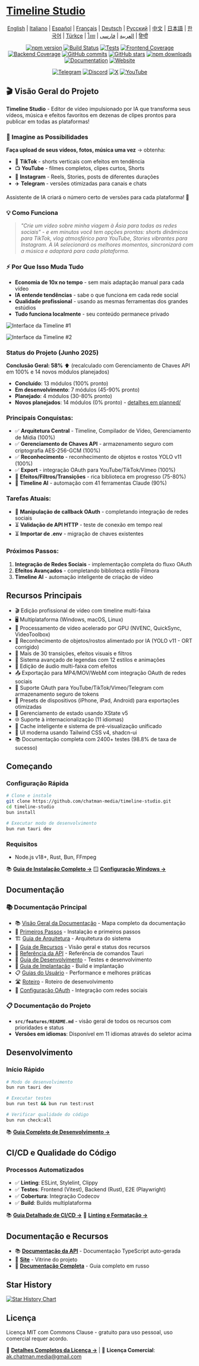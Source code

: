 # [Timeline Studio](https://chatman-media.github.io/timeline-studio/)

<div align="center">

[English](README.md) | [Italiano](README.it.md) | [Español](README.es.md) | [Français](README.fr.md) | [Deutsch](README.de.md) | [Русский](README.ru.md) | [中文](README.zh.md) | [日本語](README.ja.md) | [한국어](README.ko.md) | [Türkçe](README.tr.md) | [ไทย](README.th.md) | [العربية](README.ar.md) | [فارسی](README.fa.md) | [हिन्दी](README.hi.md)

[![npm version](https://img.shields.io/npm/v/timeline-studio.svg?style=for-the-badge)](https://www.npmjs.com/package/timeline-studio)
[![Build Status](https://img.shields.io/github/actions/workflow/status/chatman-media/timeline-studio/build.yml?style=for-the-badge&label=build)](https://github.com/chatman-media/timeline-studio/actions/workflows/build.yml)
[![Tests](https://img.shields.io/github/actions/workflow/status/chatman-media/timeline-studio/test-coverage.yml?style=for-the-badge&label=tests)](https://github.com/chatman-media/timeline-studio/actions/workflows/test-coverage.yml)
[![Frontend Coverage](https://img.shields.io/codecov/c/github/chatman-media/timeline-studio?style=for-the-badge&label=frontend&flag=frontend)](https://codecov.io/gh/chatman-media/timeline-studio)
[![Backend Coverage](https://img.shields.io/codecov/c/github/chatman-media/timeline-studio?style=for-the-badge&label=backend&flag=backend)](https://codecov.io/gh/chatman-media/timeline-studio)
[![GitHub commits](https://img.shields.io/github/commit-activity/m/chatman-media/timeline-studio?style=for-the-badge&label=commits)](https://github.com/chatman-media/timeline-studio/graphs/commit-activity)
[![GitHub stars](https://img.shields.io/github/stars/chatman-media/timeline-studio?style=for-the-badge)](https://github.com/chatman-media/timeline-studio/stargazers)
[![npm downloads](https://img.shields.io/npm/dm/timeline-studio?style=for-the-badge&label=npm%20downloads)](https://www.npmjs.com/package/timeline-studio)
[![Documentation](https://img.shields.io/badge/read-docs-blue?style=for-the-badge)](https://chatman-media.github.io/timeline-studio/api-docs/)
[![Website](https://img.shields.io/badge/visit-website-brightgreen?style=for-the-badge&logo=globe&logoColor=white)](https://chatman-media.github.io/timeline-studio/)

[![Telegram](https://img.shields.io/badge/Join%20Group-Telegram-2CA5E0?style=for-the-badge&logo=telegram&logoColor=white)](https://t.me/timelinestudio)
[![Discord](https://img.shields.io/badge/Chat-on%20Discord-5865F2?style=for-the-badge&logo=discord&logoColor=white)](https://discord.gg/gwJUYxck)
[![X](https://img.shields.io/badge/Follow-@chatman-000000?style=for-the-badge&logo=x&logoColor=white)](https://x.com/chatman_media)
[![YouTube](https://img.shields.io/badge/Subscribe-YouTube-FF0000?style=for-the-badge&logo=youtube&logoColor=white)](https://www.youtube.com/@chatman-media)

</div>

## 🎬 Visão Geral do Projeto

**Timeline Studio** - Editor de vídeo impulsionado por IA que transforma seus vídeos, música e efeitos favoritos em dezenas de clipes prontos para publicar em todas as plataformas!

### 🚀 Imagine as Possibilidades

**Faça upload de seus vídeos, fotos, música uma vez** → obtenha:
- 📱 **TikTok** - shorts verticais com efeitos em tendência
- 📺 **YouTube** - filmes completos, clipes curtos, Shorts
- 📸 **Instagram** - Reels, Stories, posts de diferentes durações
- ✈️ **Telegram** - versões otimizadas para canais e chats

Assistente de IA criará o número certo de versões para cada plataforma! 🤖

### 💡 Como Funciona

> *"Crie um vídeo sobre minha viagem à Ásia para todas as redes sociais" - e em minutos você tem opções prontas: shorts dinâmicos para TikTok, vlog atmosférico para YouTube, Stories vibrantes para Instagram. A IA selecionará os melhores momentos, sincronizará com a música e adaptará para cada plataforma.*

### ⚡ Por Que Isso Muda Tudo

- **Economia de 10x no tempo** - sem mais adaptação manual para cada vídeo
- **IA entende tendências** - sabe o que funciona em cada rede social
- **Qualidade profissional** - usando as mesmas ferramentas dos grandes estúdios
- **Tudo funciona localmente** - seu conteúdo permanece privado

![Interface da Timeline #1](/public/screen2.png)

![Interface da Timeline #2](/public/screen4.png)

### Status do Projeto (Junho 2025)

**Conclusão Geral: 58%** ⬆️ (recalculado com Gerenciamento de Chaves API em 100% e 14 novos módulos planejados)
- **Concluído**: 13 módulos (100% pronto)
- **Em desenvolvimento**: 7 módulos (45-90% pronto)
- **Planejado**: 4 módulos (30-80% pronto)
- **Novos planejados**: 14 módulos (0% pronto) - [detalhes em planned/](docs-ru/08-roadmap/planned/)

### Principais Conquistas:
- ✅ **Arquitetura Central** - Timeline, Compilador de Vídeo, Gerenciamento de Mídia (100%)
- ✅ **Gerenciamento de Chaves API** - armazenamento seguro com criptografia AES-256-GCM (100%)
- ✅ **Reconhecimento** - reconhecimento de objetos e rostos YOLO v11 (100%)
- ✅ **Export** - integração OAuth para YouTube/TikTok/Vimeo (100%)
- 🚧 **Efeitos/Filtros/Transições** - rica biblioteca em progresso (75-80%)
- 🚧 **Timeline AI** - automação com 41 ferramentas Claude (90%)

### Tarefas Atuais:
- 🔄 **Manipulação de callback OAuth** - completando integração de redes sociais
- ⏳ **Validação de API HTTP** - teste de conexão em tempo real
- ⏳ **Importar de .env** - migração de chaves existentes

### Próximos Passos:
1. **Integração de Redes Sociais** - implementação completa do fluxo OAuth
2. **Efeitos Avançados** - completando biblioteca estilo Filmora
3. **Timeline AI** - automação inteligente de criação de vídeo

## Recursos Principais

- 🎬 Edição profissional de vídeo com timeline multi-faixa
- 🖥️ Multiplataforma (Windows, macOS, Linux)
- 🚀 Processamento de vídeo acelerado por GPU (NVENC, QuickSync, VideoToolbox)
- 🤖 Reconhecimento de objetos/rostos alimentado por IA (YOLO v11 - ORT corrigido)
- 🎨 Mais de 30 transições, efeitos visuais e filtros
- 📝 Sistema avançado de legendas com 12 estilos e animações
- 🎵 Edição de áudio multi-faixa com efeitos
- 📤 Exportação para MP4/MOV/WebM com integração OAuth de redes sociais
- 🔐 Suporte OAuth para YouTube/TikTok/Vimeo/Telegram com armazenamento seguro de tokens
- 📱 Presets de dispositivos (iPhone, iPad, Android) para exportações otimizadas
- 🧠 Gerenciamento de estado usando XState v5
- 🌐 Suporte à internacionalização (11 idiomas)
- 💾 Cache inteligente e sistema de pré-visualização unificado
- 🎨 UI moderna usando Tailwind CSS v4, shadcn-ui
- 📚 Documentação completa com 2400+ testes (98.8% de taxa de sucesso)

## Começando

### Configuração Rápida

```bash
# Clone e instale
git clone https://github.com/chatman-media/timeline-studio.git
cd timeline-studio
bun install

# Executar modo de desenvolvimento
bun run tauri dev
```

### Requisitos
- Node.js v18+, Rust, Bun, FFmpeg

📚 **[Guia de Instalação Completo →](docs-ru/01-getting-started/README.md)**
🪟 **[Configuração Windows →](docs-ru/06-deployment/platforms/windows-build.md)**

## Documentação

### 📚 Documentação Principal

- 📚 [Visão Geral da Documentação](docs-ru/README.md) - Mapa completo da documentação
- 🚀 [Primeiros Passos](docs-ru/01-getting-started/README.md) - Instalação e primeiros passos
- 🏗️ [Guia de Arquitetura](docs-ru/02-architecture/README.md) - Arquitetura do sistema
- 🎯 [Guia de Recursos](docs-ru/03-features/README.md) - Visão geral e status dos recursos
- 📡 [Referência da API](docs-ru/04-api-reference/README.md) - Referência de comandos Tauri
- 🧪 [Guia de Desenvolvimento](docs-ru/05-development/README.md) - Testes e desenvolvimento
- 🚀 [Guia de Implantação](docs-ru/06-deployment/README.md) - Build e implantação
- 📋 [Guias do Usuário](docs-ru/07-guides/README.md) - Performance e melhores práticas
- 🛣️ [Roteiro](docs-ru/08-roadmap/README.md) - Roteiro de desenvolvimento
- 🔐 [Configuração OAuth](docs-ru/09-oauth-setup/oauth-setup-guide.md) - Integração com redes sociais

### 📋 Documentação do Projeto

- **`src/features/README.md`** - visão geral de todos os recursos com prioridades e status
- **Versões em idiomas**: Disponível em 11 idiomas através do seletor acima

## Desenvolvimento

### Início Rápido

```bash
# Modo de desenvolvimento
bun run tauri dev

# Executar testes
bun run test && bun run test:rust

# Verificar qualidade do código
bun run check:all
```

📚 **[Guia Completo de Desenvolvimento →](docs-ru/05-development/README.md)**

## CI/CD e Qualidade do Código

### Processos Automatizados
- ✅ **Linting**: ESLint, Stylelint, Clippy
- ✅ **Testes**: Frontend (Vitest), Backend (Rust), E2E (Playwright)
- ✅ **Cobertura**: Integração Codecov
- ✅ **Build**: Builds multiplataforma

📚 **[Guia Detalhado de CI/CD →](docs-ru/06-deployment/README.md)**
🔧 **[Linting e Formatação →](docs-ru/05-development/linting-and-formatting.md)**

## Documentação e Recursos

- 📚 [**Documentação da API**](https://chatman-media.github.io/timeline-studio/api-docs/) - Documentação TypeScript auto-gerada
- 🚀 [**Site**](https://chatman-media.github.io/timeline-studio/) - Vitrine do projeto
- 📖 [**Documentação Completa**](docs-ru/README.md) - Guia completo em russo

## Star History
<a href="https://www.star-history.com/#chatman-media/timeline-studio&Date">
 <picture>
   <source media="(prefers-color-scheme: dark)" srcset="https://api.star-history.com/svg?repos=chatman-media/timeline-studio&type=Date&theme=dark" />
   <source media="(prefers-color-scheme: light)" srcset="https://api.star-history.com/svg?repos=chatman-media/timeline-studio&type=Date" />
   <img alt="Star History Chart" src="https://api.star-history.com/svg?repos=chatman-media/timeline-studio&type=Date" />
 </picture>
</a>

## Licença

Licença MIT com Commons Clause - gratuito para uso pessoal, uso comercial requer acordo.

📄 **[Detalhes Completos da Licença →](docs-ru/10-legal/license.md)** | 📧 **Licença Comercial**: ak.chatman.media@gmail.com
